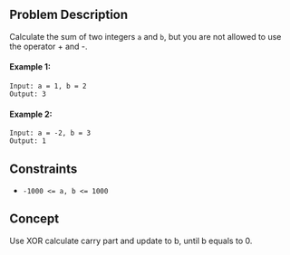 ## Problem Description

Calculate the sum of two integers `a` and `b`, but you are not allowed to use the operator + and -.

#### Example 1:
```plaintext
Input: a = 1, b = 2
Output: 3
```
#### Example 2:
```plaintext
Input: a = -2, b = 3
Output: 1
```

## Constraints
- `-1000 <= a, b <= 1000`

## Concept
Use XOR calculate carry part and update to b, until b equals to 0.
